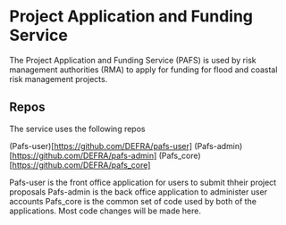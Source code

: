 # Project Application and Funding Service

The Project Application and Funding Service (PAFS) is used by risk management authorities (RMA) to apply for funding for flood and coastal risk management projects.

## Repos

The service uses the following repos

(Pafs-user)[https://github.com/DEFRA/pafs-user]
(Pafs-admin)[https://github.com/DEFRA/pafs-admin]
(Pafs_core)[https://github.com/DEFRA/pafs_core]

Pafs-user is the front office application for users to submit thheir project proposals
Pafs-admin is the back office application to administer user accounts
Pafs_core is the common set of code used by both of the applications. Most code changes will be made here.
